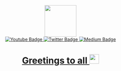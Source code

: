 <div id="header" align="center">
  <img src="https://media.giphy.com/media/IpeYSEZshTefe/giphy.gif" width="100"/>
  <div id="header" align="center">
    <a href="https://www.youtube.com/channel/UC0gFxRWbDLMiCn99GnulwIg">
      <img src="https://img.shields.io/badge/YouTube-red?style=for-the-badge&logo=youtube&logoColor=white" alt="Youtube Badge"/>
    </a>
    <a href="https://twitter.com/Aleksan19172508">
      <img src="https://img.shields.io/badge/Twitter-9cf?style=for-the-badge&logo=twitter&logoColor=white" alt="Twitter Badge"/>
    </a>
    <a href="https://medium.com/@Suhish">
      <img src="https://img.shields.io/badge/Medium-black?style=for-the-badge&logo=medium&logoColor=white" alt="Medium Badge"/>
<div id="header" align="center">      
  <img src="https://komarev.com/ghpvc/?username=your-github-username&style=flat-square&color=blue" alt=""/>
  <h1>
  Greetings to all
  <img src="https://media.giphy.com/media/hvRJCLFzcasrR4ia7z/giphy.gif" width="30px"/>
  </h1>
